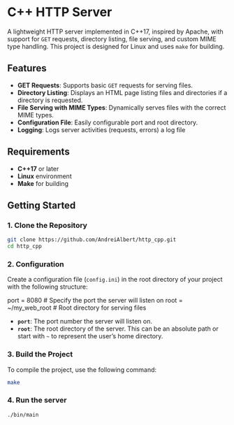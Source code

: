 # C++ HTTP Server

A lightweight HTTP server implemented in C++17, inspired by Apache, with support for `GET` requests, directory listing, file serving, and custom MIME type handling. This project is designed for Linux and uses `make` for building.

## Features

- **GET Requests**: Supports basic `GET` requests for serving files.
- **Directory Listing**: Displays an HTML page listing files and directories if a directory is requested.
- **File Serving with MIME Types**: Dynamically serves files with the correct MIME types.
- **Configuration File**: Easily configurable port and root directory.
- **Logging**: Logs server activities (requests, errors) a log file

## Requirements

- **C++17** or later
- **Linux** environment
- **Make** for building

## Getting Started

### 1. Clone the Repository

```bash
git clone https://github.com/AndreiAlbert/http_cpp.git
cd http_cpp
```
### 2. Configuration

Create a configuration file (`config.ini`) in the root directory of your project with the following structure:

port = 8080        # Specify the port the server will listen on
root = ~/my_web_root   # Root directory for serving files

- **`port`**: The port number the server will listen on.
- **`root`**: The root directory of the server. This can be an absolute path or start with `~` to represent the user’s home directory.

### 3. Build the Project

To compile the project, use the following command:

```bash
make
```

### 4. Run the server
```bash
./bin/main
```
